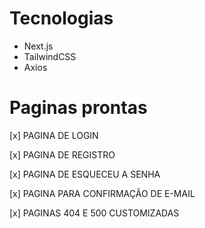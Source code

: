# Tecnologias

- Next.js
- TailwindCSS
- Axios

# Paginas prontas

[x] PAGINA DE LOGIN

[x] PAGINA DE REGISTRO

[x] PAGINA DE ESQUECEU A SENHA

[x] PAGINA PARA CONFIRMAÇÃO DE E-MAIL

[x] PAGINAS 404 E 500 CUSTOMIZADAS
